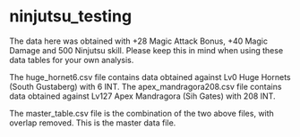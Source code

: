 # ninjutsu_testing

The data here was obtained with +28 Magic Attack Bonus, +40 Magic Damage and 500 Ninjutsu skill. Please keep this in mind when using these data tables for your own analysis.

The huge_hornet6.csv file contains data obtained against Lv0 Huge Hornets (South Gustaberg) with 6 INT.
The apex_mandragora208.csv file contains data obtained against Lv127 Apex Mandragora (Sih Gates) with 208 INT.

The master_table.csv file is the combination of the two above files, with overlap removed. This is the master data file.
